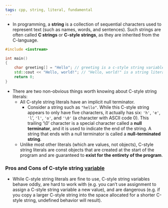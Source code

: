 ```yaml
---
tags: cpp, string, literal, fundamental
---
```


- In programming, a **string** is a collection of sequential characters used to represent text (such as names, words, and sentences). Such strings are often called **C strings** or **C-style strings**, as they are inherited from the C-language.

```cpp
#include <iostream>

int main()
{
	char greeting[] = "Hello"; // greeting is a c-style string variable with a si
    std::cout << "Hello, world!"; // "Hello, world!" is a string literal (or C-style string literal).
    return 0;
}
```

- There are two non-obvious things worth knowing about C-style string literals:
	- All C-style string literals have an implicit null terminator. 
		- Consider a string such as `"hello"`. While this C-style string appears to only have five characters, it actually has six: `'h'`, `'e'`, `'l`‘, `'l'`, `'o'`, and `'\0'` (a character with ASCII code 0). This trailing ‘\0’ character is a special character called a **null terminator**, and it is used to indicate the end of the string. A string that ends with a null terminator is called a **null-terminated string**.
	- Unlike most other literals (which are values, not objects), C-style string literals are const objects that are created at the start of the program and are guaranteed to **exist for the entirety of the program**.

### Pros and Cons of C-style string <u>variable</u>
- While C-style string literals are fine to use, C-style string variables behave oddly, are hard to work with (e.g. you can’t use assignment to assign a C-style string variable a new value), and are dangerous (e.g. if you copy a larger C-style string into the space allocated for a shorter C-style string, undefined behavior will result).